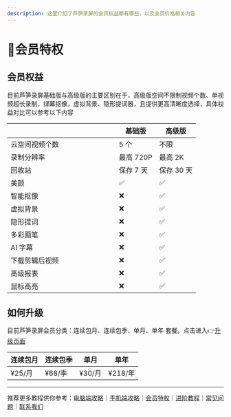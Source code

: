 ```yaml
---
description: 这里介绍了芦笋录屏的会员权益都有哪些，以及会员价格相关内容
---
```


# 🌟会员特权

## 会员权益

目前芦笋录屏基础版与高级版的主要区别在于，高级版空间不限制视频个数、单视频超长录制，绿幕抠像，虚拟背景、隐形提词器，且提供更高清晰度选择，具体权益对比可以参考以下内容



<table><thead><tr><th width="236"></th><th>基础版</th><th>高级版</th></tr></thead><tbody><tr><td>云空间视频个数</td><td>5 个</td><td>不限</td></tr><tr><td>录制分辨率</td><td>最高 720P</td><td>最高 2K</td></tr><tr><td>回收站</td><td>保存 7 天</td><td>保存 30 天</td></tr><tr><td>美颜</td><td>✅</td><td>✅</td></tr><tr><td>智能抠像</td><td>❌</td><td>✅</td></tr><tr><td>虚拟背景</td><td>❌</td><td>✅</td></tr><tr><td>隐形提词</td><td>❌</td><td>✅</td></tr><tr><td>多彩画笔</td><td>❌</td><td>✅</td></tr><tr><td>AI 字幕</td><td>❌</td><td>✅</td></tr><tr><td>下载剪辑后视频</td><td>❌</td><td>✅</td></tr><tr><td>高级报表</td><td>❌</td><td>✅</td></tr><tr><td>鼠标高亮</td><td>❌</td><td>✅</td></tr></tbody></table>

## 如何升级

目前芦笋录屏会员分类：连续包月、连续包季、单月、单年 套餐。点击进入👉[升级页面](https://lusun.com/pricing?tab=vip)

| 连续包月  | 连续包季  | 单月    | 单年     |
| ----- | ----- | ----- | ------ |
| ¥25/月 | ¥68/季 | ¥30/月 | ¥218/年 |



***

推荐更多教程供你参考：[电脑端攻略](pc.md)｜[手机端攻略](phone.md)｜[会员特权](vip.md)｜[进阶教程](../advanced/)｜[常见问题](../faq.md)｜[联系我们](../contact.md)
